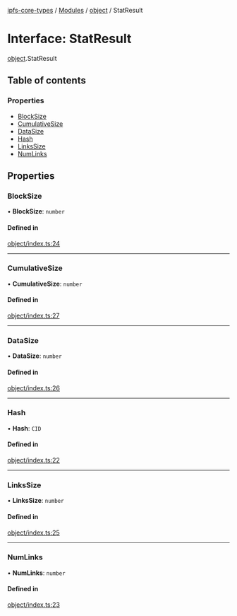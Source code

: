 [ipfs-core-types](../README.md) / [Modules](../modules.md) / [object](../modules/object.md) / StatResult

# Interface: StatResult

[object](../modules/object.md).StatResult

## Table of contents

### Properties

- [BlockSize](object.StatResult.md#blocksize)
- [CumulativeSize](object.StatResult.md#cumulativesize)
- [DataSize](object.StatResult.md#datasize)
- [Hash](object.StatResult.md#hash)
- [LinksSize](object.StatResult.md#linkssize)
- [NumLinks](object.StatResult.md#numlinks)

## Properties

### BlockSize

• **BlockSize**: `number`

#### Defined in

[object/index.ts:24](https://github.com/ipfs/js-ipfs/blob/1655368d/packages/ipfs-core-types/src/object/index.ts#L24)

___

### CumulativeSize

• **CumulativeSize**: `number`

#### Defined in

[object/index.ts:27](https://github.com/ipfs/js-ipfs/blob/1655368d/packages/ipfs-core-types/src/object/index.ts#L27)

___

### DataSize

• **DataSize**: `number`

#### Defined in

[object/index.ts:26](https://github.com/ipfs/js-ipfs/blob/1655368d/packages/ipfs-core-types/src/object/index.ts#L26)

___

### Hash

• **Hash**: `CID`

#### Defined in

[object/index.ts:22](https://github.com/ipfs/js-ipfs/blob/1655368d/packages/ipfs-core-types/src/object/index.ts#L22)

___

### LinksSize

• **LinksSize**: `number`

#### Defined in

[object/index.ts:25](https://github.com/ipfs/js-ipfs/blob/1655368d/packages/ipfs-core-types/src/object/index.ts#L25)

___

### NumLinks

• **NumLinks**: `number`

#### Defined in

[object/index.ts:23](https://github.com/ipfs/js-ipfs/blob/1655368d/packages/ipfs-core-types/src/object/index.ts#L23)

